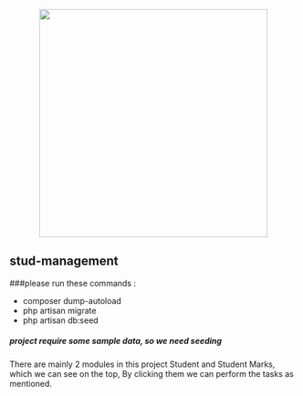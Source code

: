 <p align="center"><a href="https://laravel.com" target="_blank"><img src="https://raw.githubusercontent.com/laravel/art/master/logo-lockup/5%20SVG/2%20CMYK/1%20Full%20Color/laravel-logolockup-cmyk-red.svg" width="400"></a></p>

## stud-management

###please run these commands : 

- composer dump-autoload
- php artisan migrate 
- php artisan db:seed

##### project require some sample data, so we need seeding

There are mainly 2 modules in this project Student and Student Marks, 
which we can see on the top, By clicking them we can perform the tasks as mentioned.


